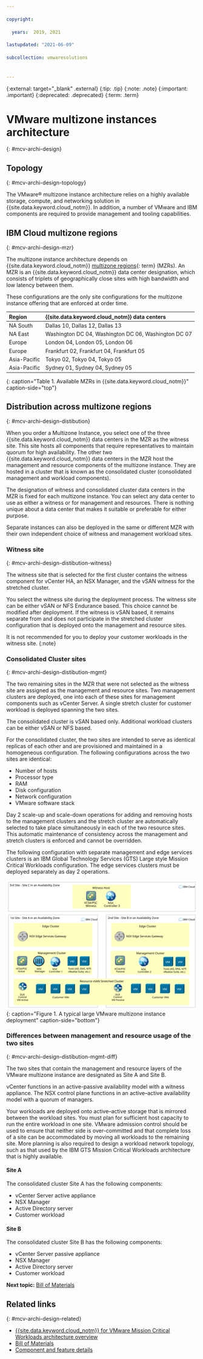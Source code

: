 ```yaml
---

copyright:

  years:  2019, 2021

lastupdated: "2021-06-09"

subcollection: vmwaresolutions


---
```


{:external: target="_blank" .external}
{:tip: .tip}
{:note: .note}
{:important: .important}
{:deprecated: .deprecated}
{:term: .term}

# VMware multizone instances architecture
{: #mcv-archi-design}

## Topology
{: #mcv-archi-design-topology}

The VMware® multizone instance architecture relies on a highly available storage, compute, and networking solution in {{site.data.keyword.cloud_notm}}. In addition, a number of VMware and IBM components are required to provide management and tooling capabilities.

## IBM Cloud multizone regions
{: #mcv-archi-design-mzr}

The multizone instance architecture depends on {{site.data.keyword.cloud_notm}} [multizone regions](#x9774820){: term} (MZRs). An MZR is an {{site.data.keyword.cloud_notm}} data center designation, which consists of triplets of geographically close sites with high bandwidth and low latency between them.

These configurations are the only site configurations for the multizone instance offering that are enforced at order time.

| Region        | {{site.data.keyword.cloud_notm}} data centers |
|:------------- |:------------- |
| NA South | Dallas 10, Dallas 12, Dallas 13 |
| NA East | Washington DC 04, Washington DC 06, Washington DC 07 |
| Europe | London 04, London 05, London 06 |
| Europe | Frankfurt 02, Frankfurt 04, Frankfurt 05 |
| Asia-Pacific | Tokyo 02, Tokyo 04, Tokyo 05 |
| Asia-Pacific | Sydney 01, Sydney 04, Sydney 05 |
{: caption="Table 1. Available MZRs in {{site.data.keyword.cloud_notm}}" caption-side="top"}

## Distribution across multizone regions
{: #mcv-archi-design-distibution}

When you order a Multizone Instance, you select one of the three {{site.data.keyword.cloud_notm}} data centers in the MZR as the witness site. This site hosts all components that require representatives to maintain quorum for high availability. The other two {{site.data.keyword.cloud_notm}} data centers in the MZR host the management and resource components of the multizone instance. They are hosted in a cluster that is known as the consolidated cluster (consolidated management and workload components).

The designation of witness and consolidated cluster data centers in the MZR is fixed for each multizone instance. You can select any data center to use as either a witness or for management and resources. There is nothing unique about a data center that makes it suitable or preferable for either purpose.

Separate instances can also be deployed in the same or different MZR with their own independent choice of witness and management workload sites.

### Witness site
{: #mcv-archi-design-distibution-witness}

The witness site that is selected for the first cluster contains the witness component for vCenter HA, an NSX Manager, and the vSAN witness for the stretched cluster.

You select the witness site during the deployment process. The witness site can be either vSAN or NFS Endurance based. This choice cannot be modified after deployment. If the witness is vSAN based, it remains separate from and does not participate in the stretched cluster configuration that is deployed onto the management and resource sites.

It is not recommended for you to deploy your customer workloads in the witness site.
{:note}

### Consolidated Cluster sites
{: #mcv-archi-design-distibution-mgmt}

The two remaining sites in the MZR that were not selected as the witness site are assigned as the management and resource sites. Two management clusters are deployed, one into each of these sites for management components such as vCenter Server. A single stretch cluster for customer workload is deployed spanning the two sites.

The consolidated cluster is vSAN based only. Additional workload clusters can be either vSAN or NFS based.

For the consolidated cluster, the two sites are intended to serve as identical replicas of each other and are provisioned and maintained in a homogeneous configuration. The following configurations across the two sites are identical:

* Number of hosts
* Processor type
* RAM
* Disk configuration
* Network configuration
* VMware software stack

Day 2 scale-up and scale-down operations for adding and removing hosts to the management clusters and the stretch cluster are automatically selected to take place simultaneously in each of the two resource sites. This automatic maintenance of consistency across the management and stretch clusters is enforced and cannot be overridden.

The following configuration with separate management and edge services clusters is an IBM Global Technology Services (GTS) Large style Mission Critical Workloads configuration. The edge services clusters must be deployed separately as day 2 operations.

![A typical large VMware multizone instance deployment](../../images/mcv-lg-config.svg "A typical large Mission Critical Workloads deployment"){: caption="Figure 1. A typical large VMware multizone instance deployment" caption-side="bottom"}

### Differences between management and resource usage of the two sites
{: #mcv-archi-design-distibution-mgmt-diff}

The two sites that contain the management and resource layers of the VMware multizone instance are designated as Site A and Site B.

vCenter functions in an active-passive availability model with a witness appliance. The NSX control plane functions in an active–active availability model with a quorum of managers.

Your workloads are deployed onto active–active storage that is mirrored between the workload sites. You must plan for sufficient host capacity to run the entire workload in one site. VMware admission control should be used to ensure that neither side is over-committed and that complete loss of a site can be accommodated by moving all workloads to the remaining site. More planning is also required to design a workload network topology, such as that used by the IBM GTS Mission Critical Workloads architecture that is highly available.

#### Site A

The consolidated cluster Site A has the following components:

  * vCenter Server active appliance
  * NSX Manager
  * Active Directory server
  * Customer workload

#### Site B

The consolidated cluster Site B has the following components:

  * vCenter Server passive appliance
  * NSX Manager
  * Active Directory server
  * Customer workload

**Next topic:** [Bill of Materials](/docs/vmwaresolutions?topic=vmwaresolutions-mcv-archi-bom)

## Related links
{: #mcv-archi-design-related}

* [{{site.data.keyword.cloud_notm}} for VMware Mission Critical Workloads architecture overview](/docs/vmwaresolutions?topic=vmwaresolutions-mcv-archi-overview)
* [Bill of Materials](/docs/vmwaresolutions?topic=vmwaresolutions-mcv-archi-bom)
* [Component and feature details](/docs/vmwaresolutions?topic=vmwaresolutions-mcv-archi-comp)
